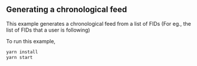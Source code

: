 ## Generating a chronological feed

This example generates a chronological feed from a list of FIDs (For eg., the list of FIDs that a user
is following)

To run this example,
```bash
yarn install
yarn start
```
